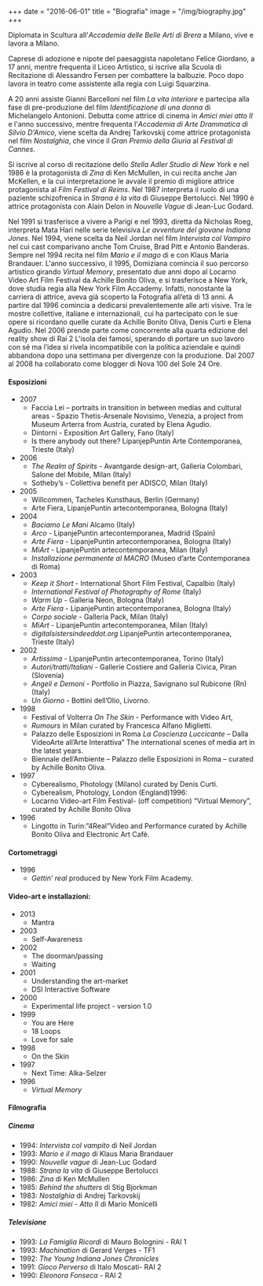 +++
date = "2016-06-01"
title = "Biografia"
image = "/img/biography.jpg"
+++

Diplomata in Scultura all'*Accademia delle Belle Arti di Brera* a
Milano, vive e lavora a Milano.

Caprese di adozione e nipote del paesaggista napoletano Felice
Giordano, a 17 anni, mentre frequenta il Liceo Artistico, si iscrive
alla Scuola di Recitazione di Alessandro Fersen per combattere la
balbuzie. Poco dopo lavora in teatro come assistente alla regia con
Luigi Squarzina.

A 20 anni assiste Gianni Barcelloni nel film *La vita interiore* e
partecipa alla fase di pre-produzione del film *Identificazione di una
donna* di Michelangelo Antonioni. Debutta come attrice di cinema in
*Amici miei atto II* e l'anno successivo, mentre frequenta
l'*Accademia di Arte Drammatica di Silvio D'Amico*, viene scelta da
Andrej Tarkovskij come attrice protagonista nel film *Nostalghia*, che
vince il *Gran Premio della Giuria* al *Festival di Cannes*.

Si iscrive al corso di recitazione dello *Stella Adler Studio di New
York* e nel 1986 è la protagonista di *Zina* di Ken McMullen, in cui
recita anche Jan McKellen, e la cui interpretazione le avvale il
premio di migliore attrice protagonista al *Film Festival di
Reims*. Nel 1987 interpreta il ruolo di una paziente schizofrenica in
*Strana è la vita* di Giuseppe Bertolucci. Nel 1990 è attrice
protagonista con Alain Delon in *Nouvelle Vague* di Jean-Luc Godard.

Nel 1991 si trasferisce a vivere a Parigi e nel 1993, diretta da
Nicholas Roeg, interpreta Mata Hari nelle serie televisiva *Le
avventure del giovane Indiana Jones*. Nel 1994, viene scelta da Neil
Jordan nel film *Intervista col Vampiro* nel cui cast comparivano
anche Tom Cruise, Brad Pitt e Antonio Banderas. Sempre nel 1994 recita
nel film *Mario e il mago* di e con Klaus Maria Brandauer. L'anno
successivo, il 1995, Domiziana comincia il suo percorso artistico
girando *Virtual Memory*, presentato due anni dopo al Locarno Video
Art Film Festival da Achille Bonito Oliva, e si trasferisce a New
York, dove studia regia alla New York Film Accademy. Infatti,
nonostante la carriera di attrice, aveva già scoperto la Fotografia
all’età di 13 anni. A partire dal 1996 comincia a dedicarsi
prevalentemente alle arti visive. Tra le mostre collettive, italiane e
internazionali, cui ha partecipato con le sue opere si ricordano
quelle curate da Achille Bonito Oliva, Denis Curti e Elena Agudio.
Nel 2006 prende parte come concorrente alla quarta edizione del
reality show di Rai 2 L'isola dei famosi, sperando di portare un suo
lavoro con sé ma l’idea si rivela incompatibile con la politica
aziendale e quindi abbandona dopo una settimana per divergenze con la
produzione.  Dal 2007 al 2008 ha collaborato come blogger di Nova 100
del Sole 24 Ore.

#### Esposizioni

- 2007
  - Faccia Lei – portraits in transition in between medias and cultural
  areas - Spazio Thetis-Arsenale Novisimo, Venezia, a project from
  Museum Arterra from Austria, curated by Elena Agudio.
  - Dintorni - Exposition Art Gallery, Fano (Italy)
  - Is there anybody out there? LipanjepPuntin Arte Contemporanea,
  Trieste (Italy)
- 2006
  - *The Realm of Spirits* - Avantgarde design-art, Galleria Colombari,
  Salone del Mobile, Milan (Italy)
  - Sotheby’s - Collettiva benefit per ADISCO, Milan (Italy)
- 2005
  - Willcommen, Tacheles Kunsthaus, Berlin (Germany)
  - Arte Fiera, LipanjePuntin artecontemporanea, Bologna (Italy)
- 2004
  - *Baciamo Le Mani* Alcamo (Italy)
  - *Arco* - LipanjePuntin artecontemporanea, Madrid (Spain)
  - *Arte Fiera* - LipanjePuntin artecontemporanea, Bologna (Italy)
  - *MiArt* - LipanjePuntin artecontemporanea, Milan (Italy)
  - *Installazione permanente al MACRO* (Museo d’arte Contemporanea di
    Roma)
- 2003
  - *Keep it Short* - International Short Film Festival, Capalbio
    (Italy)
  - *International Festival of Photography of Rome* (Italy)
  - *Warm Up* - Galleria Neon, Bologna (Italy)
  - *Arte Fiera* - LipanjePuntin artecontemporanea, Bologna (Italy)
  - *Corpo sociale* - Galleria Pack, Milan (Italy)
  - *MiArt* - LipanjePuntin artecontemporanea, Milan (Italy)
  - *digitalsistersindeeddot.org* LipanjePuntin artecontemporanea,
    Trieste (Italy)
- 2002
  - *Artissima* - LipanjePuntin artecontemporanea, Torino (Italy)
  - *Autori/tratti/Italiani* - Gallerie Costiere and Galleria Civica,
    Piran (Slovenia)
  - *Angeli e Demoni* - Portfolio in Piazza, Savignano sul Rubicone (Rn)
    (Italy)
  - *Un Giorno* - Bottini dell’Olio, Livorno.
- 1998
  - Festival of Volterra *On The Skin* - Performance with Video Art,
  - *Rumours* in Milan curated by Francesca Alfano Miglietti.
  - Palazzo delle Esposizioni in Roma *La Coscienza Luccicante* – Dalla
    VideoArte all’Arte Interattiva” The international scenes of media
    art in the latest years.
  - Biennale dell’Ambiente – Palazzo delle Esposizioni in Roma – curated
    by Achille Bonito Oliva.
- 1997
  - Cyberealismo, Photology (Milano) curated by Denis Curti.
  - Cyberealism, Photology, London (England)1996:
  - Locarno Video-art Film Festival- (off competition) “Virtual Memory”,
    curated by Achille Bonito Oliva
- 1996
  - Lingotto in Turin:”4Real”Video and Performance curated by Achille
    Bonito Oliva and Electronic Art Cafè.

#### Cortometraggi

- 1996
  - *Gettin’ real* produced by New York Film Academy.

#### Video-art e installazioni:

- 2013
  - Mantra
- 2003
  - Self-Awareness
- 2002
  - The doorman/passing
  - Waiting
- 2001
  - Understanding the art-market
  - DSI Interactive Software
- 2000
  - Experimental life project - version 1.0
- 1999
  - You are Here
  - 18 Loops
  - Love for sale
- 1998
  - On the Skin
- 1997
  - Next Time: Alka-Selzer
- 1996
  - *Virtual Memory*

#### Filmografia

##### Cinema

* 1994: *Intervista col vampito* di Neil Jordan
* 1993: *Mario e il mago* di Klaus Maria Brandauer
* 1990: *Nouvelle vague* di Jean-Luc Godard
* 1988: *Strana la vita* di Giuseppe Bertolucci
* 1986: *Zina* di Ken McMullen
* 1985: *Behind the shutters* di Stig Bjorkman
* 1983: *Nostalghia* di Andrej Tarkovskij
* 1982: *Amici miei - Atto II* di Mario Monicelli

##### Televisione

* 1993: *La Famiglia Ricordi* di Mauro Bolognini - RAI 1
* 1993: *Machination* di Gerard Verges - TF1
* 1992: *The Young Indiana Jones Chronicles*
* 1991: *Gioco Perverso* di Italo Moscati- RAI 2
* 1990: *Eleonora Fonseca* - RAI 2
